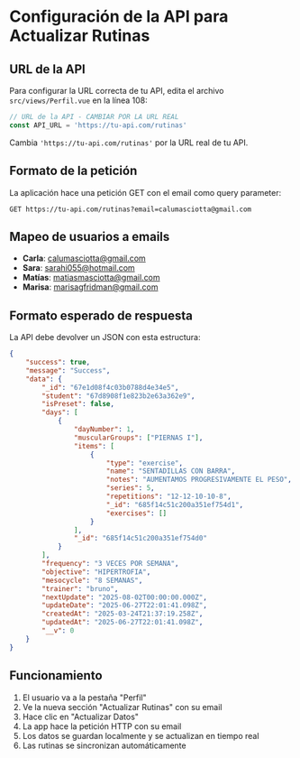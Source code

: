 # Configuración de la API para Actualizar Rutinas

## URL de la API

Para configurar la URL correcta de tu API, edita el archivo `src/views/Perfil.vue` en la línea 108:

```javascript
// URL de la API - CAMBIAR POR LA URL REAL
const API_URL = 'https://tu-api.com/rutinas'
```

Cambia `'https://tu-api.com/rutinas'` por la URL real de tu API.

## Formato de la petición

La aplicación hace una petición GET con el email como query parameter:

```
GET https://tu-api.com/rutinas?email=calumasciotta@gmail.com
```

## Mapeo de usuarios a emails

- **Carla**: calumasciotta@gmail.com
- **Sara**: sarahi055@hotmail.com  
- **Matías**: matiasmasciotta@gmail.com
- **Marisa**: marisagfridman@gmail.com

## Formato esperado de respuesta

La API debe devolver un JSON con esta estructura:

```json
{
    "success": true,
    "message": "Success",
    "data": {
        "_id": "67e1d08f4c03b0788d4e34e5",
        "student": "67d8908f1e823b2e63a362e9",
        "isPreset": false,
        "days": [
            {
                "dayNumber": 1,
                "muscularGroups": ["PIERNAS I"],
                "items": [
                    {
                        "type": "exercise",
                        "name": "SENTADILLAS CON BARRA",
                        "notes": "AUMENTAMOS PROGRESIVAMENTE EL PESO",
                        "series": 5,
                        "repetitions": "12-12-10-10-8",
                        "_id": "685f14c51c200a351ef754d1",
                        "exercises": []
                    }
                ],
                "_id": "685f14c51c200a351ef754d0"
            }
        ],
        "frequency": "3 VECES POR SEMANA",
        "objective": "HIPERTROFIA",
        "mesocycle": "8 SEMANAS",
        "trainer": "bruno",
        "nextUpdate": "2025-08-02T00:00:00.000Z",
        "updateDate": "2025-06-27T22:01:41.098Z",
        "createdAt": "2025-03-24T21:37:19.258Z",
        "updatedAt": "2025-06-27T22:01:41.098Z",
        "__v": 0
    }
}
```

## Funcionamiento

1. El usuario va a la pestaña "Perfil"
2. Ve la nueva sección "Actualizar Rutinas" con su email
3. Hace clic en "Actualizar Datos"
4. La app hace la petición HTTP con su email
5. Los datos se guardan localmente y se actualizan en tiempo real
6. Las rutinas se sincronizan automáticamente 